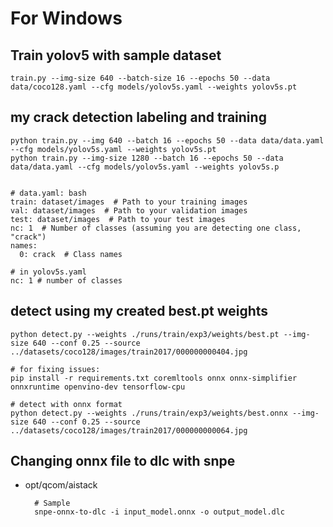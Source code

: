 # For Windows
## Train yolov5 with sample dataset
    train.py --img-size 640 --batch-size 16 --epochs 50 --data data/coco128.yaml --cfg models/yolov5s.yaml --weights yolov5s.pt

## my crack detection labeling and training 
    python train.py --img 640 --batch 16 --epochs 50 --data data/data.yaml --cfg models/yolov5s.yaml --weights yolov5s.pt
    python train.py --img-size 1280 --batch 16 --epochs 50 --data data/data.yaml --cfg models/yolov5s.yaml --weights yolov5s.p


    # data.yaml: bash
    train: dataset/images  # Path to your training images
    val: dataset/images  # Path to your validation images
    test: dataset/images  # Path to your test images
    nc: 1  # Number of classes (assuming you are detecting one class, "crack")
    names:
      0: crack  # Class names

    # in yolov5s.yaml
    nc: 1 # number of classes

    


## detect using my created best.pt weights
    python detect.py --weights ./runs/train/exp3/weights/best.pt --img-size 640 --conf 0.25 --source ../datasets/coco128/images/train2017/000000000404.jpg
    
    # for fixing issues:
    pip install -r requirements.txt coremltools onnx onnx-simplifier onnxruntime openvino-dev tensorflow-cpu
    
    # detect with onnx format 
    python detect.py --weights ./runs/train/exp3/weights/best.onnx --img-size 640 --conf 0.25 --source ../datasets/coco128/images/train2017/000000000064.jpg
    



## Changing onnx file to dlc with snpe
- opt/qcom/aistack

        # Sample
        snpe-onnx-to-dlc -i input_model.onnx -o output_model.dlc

